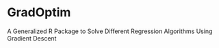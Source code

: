 # GradOptim
A Generalized R Package to Solve Different Regression Algorithms Using Gradient Descent
